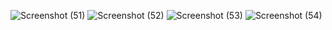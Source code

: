 ![Screenshot (51)](https://github.com/user-attachments/assets/9056c6e9-2608-4bc2-8979-b7e533c20123)
![Screenshot (52)](https://github.com/user-attachments/assets/f5f7e44c-fce8-4707-b70a-a8a63648059f)
![Screenshot (53)](https://github.com/user-attachments/assets/986e1732-913d-4c9a-8fbc-f513c81509ff)
![Screenshot (54)](https://github.com/user-attachments/assets/41e3d583-655c-4d91-8570-d55fab97e79d)
